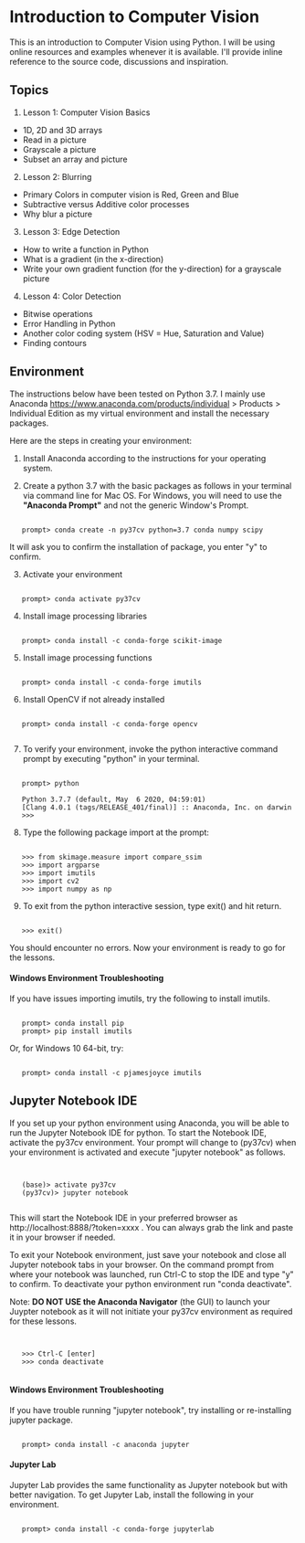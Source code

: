 # Introduction to Computer Vision

This is an introduction to Computer Vision using Python.
I will be using online resources and examples whenever it is available.
I'll provide inline reference to the source code, discussions
and inspiration.

## Topics

1. Lesson 1: Computer Vision Basics
  - 1D, 2D and 3D arrays
  - Read in a picture
  - Grayscale a picture
  - Subset an array and picture

2. Lesson 2: Blurring
  - Primary Colors in computer vision is Red, Green and Blue
  - Subtractive versus Additive color processes
  - Why blur a picture

3. Lesson 3: Edge Detection
  - How to write a function in Python
  - What is a gradient (in the x-direction)
  - Write your own gradient function (for the y-direction) for a grayscale picture

4. Lesson 4: Color Detection
  - Bitwise operations
  - Error Handling in Python
  - Another color coding system (HSV = Hue, Saturation and Value)
  - Finding contours


## Environment
The instructions below have been tested on Python 3.7.
I mainly use Anaconda https://www.anaconda.com/products/individual > Products > Individual Edition
as my virtual environment and install the necessary packages.

Here are the steps in creating your environment:

1. Install Anaconda according to the instructions for your operating system.

2. Create a python 3.7 with the basic packages as follows in your terminal via command line for Mac OS.
For Windows, you will need to use the __"Anaconda Prompt"__ and not the generic Window's Prompt.

<pre><code>
   prompt> conda create -n py37cv python=3.7 conda numpy scipy
</code></pre>

It will ask you to confirm the installation of package, you enter "y" to confirm.

3. Activate your environment

<pre><code>
   prompt> conda activate py37cv
</code></pre>

4. Install image processing libraries

<pre><code>
   prompt> conda install -c conda-forge scikit-image
</code></pre>

5. Install image processing functions

<pre><code>
   prompt> conda install -c conda-forge imutils
</code></pre>

6. Install OpenCV if not already installed

<pre><code>
   prompt> conda install -c conda-forge opencv
   </code></pre>

7. To verify your environment, invoke the python interactive command prompt by executing "python" in your terminal.

<pre><code>
   prompt> python

   Python 3.7.7 (default, May  6 2020, 04:59:01)
   [Clang 4.0.1 (tags/RELEASE_401/final)] :: Anaconda, Inc. on darwin
   >>>
</code></pre>

8. Type the following package import at the prompt:

<pre><code>
   >>> from skimage.measure import compare_ssim
   >>> import argparse
   >>> import imutils
   >>> import cv2
   >>> import numpy as np
</code></pre>

9. To exit from the python interactive session, type exit() and hit return.

<pre><code>
   >>> exit()
</code></pre>

You should encounter no errors.  Now your environment is ready to go for the lessons.

#### Windows Environment Troubleshooting

If you have issues importing imutils, try the following to install imutils.

<pre><code>
   prompt> conda install pip
   prompt> pip install imutils
</code></pre>

Or, for Windows 10 64-bit, try:
<pre><code>
   prompt> conda install -c pjamesjoyce imutils
</code></pre>


## Jupyter Notebook IDE

If you set up your python environment using Anaconda, you will
be able to run the Jupyter Notebook IDE for python.  To start the Notebook IDE,
activate the py37cv environment. Your prompt will change to (py37cv) when your
environment is activated and execute "jupyter notebook" as follows.

<pre><code>

   (base)> activate py37cv
   (py37cv)> jupyter notebook

</code></pre>

This will start the Notebook IDE in your preferred browser as http://localhost:8888/?token=xxxx .
You can always grab the link and paste it in your browser if needed.

To exit your Notebook environment, just save your notebook and close all Jupyter notebook tabs in your browser.
On the command prompt from where your notebook was launched, run Ctrl-C to stop the IDE and type "y" <hit return> to confirm.
To deactivate your python environment run "conda deactivate".

Note: __DO NOT USE the Anaconda Navigator__ (the GUI) to launch your Juypter notebook as it will not
initiate your py37cv environment as required for these lessons.

<pre><code>

   >>> Ctrl-C [enter]
   >>> conda deactivate

</code></pre>

#### Windows Environment Troubleshooting

If you have trouble running "jupyter notebook", try installing or re-installing jupyter package.

<pre><code>
   prompt> conda install -c anaconda jupyter
</code></pre>


#### Jupyter Lab

Jupyter Lab provides the same functionality as Jupyter notebook but with better navigation.
To get Jupyter Lab, install the following in your environment.

<pre><code>
   prompt> conda install -c conda-forge jupyterlab
</code></pre>
